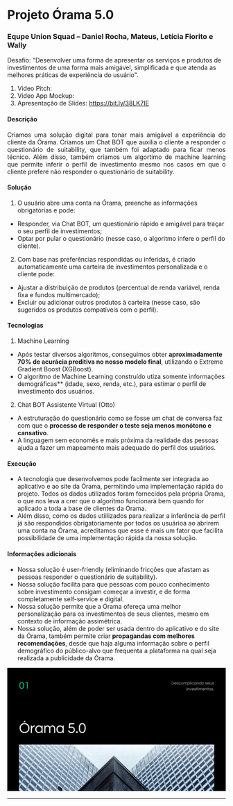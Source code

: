 # Projeto Órama 5.0
### Equpe Union Squad – Daniel Rocha, Mateus, Letícia Fiorito e Wally
Desafio: "Desenvolver uma forma de apresentar os serviços e produtos de investimentos de uma forma mais amigável, simplificada e que atenda as melhores práticas de experiência do usuário".

1. Video Pitch: 
2. Video App Mockup: 
3. Apresentação de Slides: https://bit.ly/38LK7IE

#### **Descrição**

<p align="justify">
Criamos uma solução digital para tonar mais amigável a experiência do cliente da Órama. Criamos um Chat BOT que auxilia o cliente a responder o questionário de suitability, que também foi adaptado para ficar menos técnico. Além disso, também criamos um algortimo de machine learning que permite inferir o perfil de investimento mesmo nos casos em que o cliente prefere não responder o questionário de suitability.
</p>

#### **Solução**

1. O usuário abre uma conta na Órama, preenche as informações obrigatórias e pode:
- Responder, via Chat BOT, um questionário rápido e amigável para traçar o seu perfil de investimentos;
- Optar por pular o questionário (nesse caso, o algoritmo infere o perfil do cliente).
2. Com base nas preferências respondidas ou inferidas, é criado automaticamente uma carteira de investimentos personalizada e o cliente pode:
- Ajustar a distribuição de produtos (percentual de renda variável, renda fixa e fundos multimercado);
- Excluir ou adicionar outros produtos à carteira (nesse caso, são sugeridos os produtos compatíveis com o perfil).
  
#### **Tecnologias**

1. Machine Learning
- Após testar diversos algoritmos, conseguimos obter **aproximadamente 70% de acurácia preditiva no nosso modelo final**, utilizando o Extreme Gradient Boost (XGBoost). 
- O algoritmo de Machine Learning construído utiza somente informações demográficas** (idade, sexo, renda, etc.), para estimar o perfil de investimento dos usuários.

2. Chat BOT Assistente Virtual (Otto)
- A estruturação do questionário como se fosse um chat de conversa faz com que o **processo de responder o teste seja menos monótono e cansativo**.
- A linguagem sem economês e mais próxima da realidade das pessoas ajuda a fazer um mapeamento mais adequado do perfil dos usuários.

#### **Execução**

- A tecnologia que desenvolvemos pode facilmente ser integrada ao aplicativo e ao site da Órama, permitindo uma implementação rápida do projeto. Todos os dados utilizados foram fornecidos pela própria Órama, o que nos leva a crer que o algoritmo funcionará bem quando for aplicado a toda a base de clientes da Órama.
- Além disso, como os dados utiilizados para realizar a inferência de perfil já são respondidos obrigatoriamente por todos os usuárioa ao abrirem uma conta na Órama, acreditamos que esse é mais um fator que facilita possibilidade de uma implementação rápida da nossa solução.

#### **Informações adicionais**

- Nossa solução é user-friendly (eliminando fricções que afastam as pessoas responder o questionário de suitability).
- Nossa solução facilita para que pessoas com pouco conhecimento sobre investimento consigam começar a investir, e de forma completamente self-service e digital.
- Nossa solução permite que a Órama ofereça uma melhor personalização para os investimentos de seus clientes, mesmo em contexto de informação assimétrica.
- Nossa solução, além de poder ser usada dentro do aplicativo e do site da Órama, também permite criar **propagandas com melhores recomendações**, desde que haja alguma informação sobre o perfil demográfico do público-alvo que frequenta a plataforma na qual seja realizada a publicidade da Órama. 

<img src="https://github.com/danielnrocha/MegaHackOrama/blob/master/logo.png" width="800">

----------
